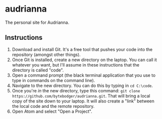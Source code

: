 # audrianna

The personal site for Audrianna.

## Instructions

1. Download and install Git. It's a free tool that pushes your code into the repository (amongst other things).
1. Once Git is installed, create a new directory on the laptop. You can call it whatever you want, but I'll assume in these instructions that the directory is called "code".
1. Open a command prompt (the black terminal application that you use to type in commands on the command line).
1. Navigate to the new directory. You can do this by typing in `cd C:\code`.
1. Once you're _in_ the new directory, type this command: `git clone https://github.com/bytebodger/audrianna.git`. That will bring a local copy of the site down to your laptop. It will also create a "link" between the local code and the remote repository.
1. Open Atom and select "Open a Project".

